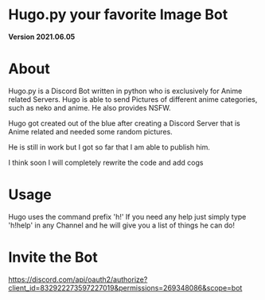# Hugo.py your favorite Image Bot

**Version 2021.06.05**

# About

Hugo.py is a Discord Bot written in python who is exclusively for Anime related Servers.
Hugo is able to send Pictures of different anime categories, such as neko and anime.
He also provides NSFW.

Hugo got created out of the blue after creating a Discord Server that is Anime related and needed some random pictures.

He is still in work but I got so far that I am able to publish him.

I think soon I will completely rewrite the code and add cogs
# Usage

Hugo uses the command prefix 'h!'
If you need any help just simply type 'h!help' in any Channel and he will give you a list of things he can do!

# Invite the Bot

https://discord.com/api/oauth2/authorize?client_id=832922273597227019&permissions=269348086&scope=bot
